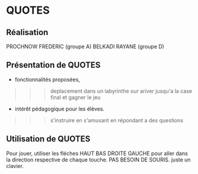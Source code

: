 # QUOTES

## Réalisation

PROCHNOW FREDERIC (groupe A)
BELKADI RAYANE (groupe D)

## Présentation de QUOTES

- fonctionnalités proposées,
>>> deplacement dans un labyrinthe our ariver jusqu'a la case final et gagner le jeu

- intérêt pédagogique pour les élèves.
>>> s'instruire en s'amusant en répondant a des questions

## Utilisation de QUOTES

Pour jouer, utiliser les fléches HAUT BAS DROITE GAUCHE pour aller dans la direction respective de chaque touche.
PAS BESOIN DE SOURIS.
juste un clavier.